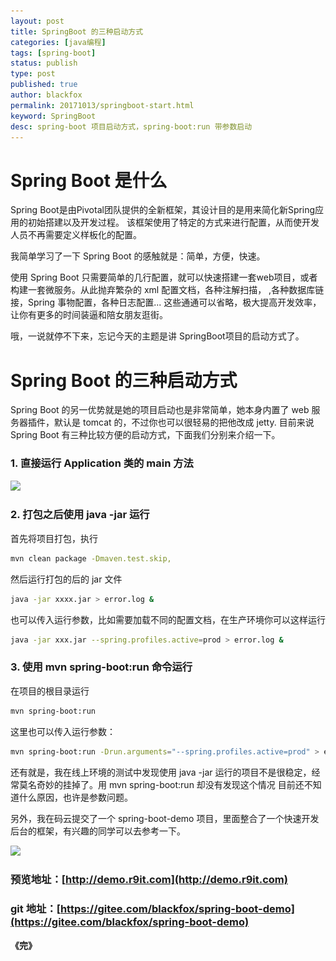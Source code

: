 ```yaml
---
layout: post
title: SpringBoot 的三种启动方式
categories: [java编程]
tags: [spring-boot]
status: publish
type: post
published: true
author: blackfox
permalink: 20171013/springboot-start.html 
keyword: SpringBoot
desc: spring-boot 项目启动方式，spring-boot:run 带参数启动
---
```


Spring Boot 是什么
=======
Spring Boot是由Pivotal团队提供的全新框架，其设计目的是用来简化新Spring应用的初始搭建以及开发过程。
该框架使用了特定的方式来进行配置，从而使开发人员不再需要定义样板化的配置。

我简单学习了一下 Spring Boot 的感触就是：简单，方便，快速。

使用 Spring Boot 只需要简单的几行配置，就可以快速搭建一套web项目，或者构建一套微服务。从此抛弃繁杂的 xml 配置文档，各种注解扫描，
,各种数据库链接，Spring 事物配置，各种日志配置... 这些通通可以省略，极大提高开发效率，让你有更多的时间装逼和陪女朋友逛街。

哦，一说就停不下来，忘记今天的主题是讲 SpringBoot项目的启动方式了。

Spring Boot 的三种启动方式
=======
Spring Boot 的另一优势就是她的项目启动也是非常简单，她本身内置了 web 服务器插件，默认是 tomcat 的，不过你也可以很轻易的把他改成 jetty.
目前来说Spring Boot 有三种比较方便的启动方式，下面我们分别来介绍一下。

### 1. 直接运行 Application 类的 main 方法
<img class="img-view" data-src="/images/2017/10/spring-boot-start-1.png" src="/images/1px.png" />

### 2. 打包之后使用 java -jar 运行
首先将项目打包，执行

```bash
mvn clean package -Dmaven.test.skip,
```
然后运行打包的后的 jar 文件

```bash
java -jar xxxx.jar > error.log &
```
也可以传入运行参数，比如需要加载不同的配置文档，在生产环境你可以这样运行

```bash
java -jar xxx.jar --spring.profiles.active=prod > error.log &
```

### 3. 使用 mvn spring-boot:run 命令运行
在项目的根目录运行

```bash 
mvn spring-boot:run 
```
这里也可以传入运行参数：

```bash
mvn spring-boot:run -Drun.arguments="--spring.profiles.active=prod" > error.log &
```

还有就是，我在线上环境的测试中发现使用 java -jar 运行的项目不是很稳定，经常莫名奇妙的挂掉了。用 mvn spring-boot:run 却没有发现这个情况
目前还不知道什么原因，也许是参数问题。

另外，我在码云提交了一个 spring-boot-demo 项目，里面整合了一个快速开发后台的框架，有兴趣的同学可以去参考一下。

<img class="img-view" data-src="/images/2017/10/spring-boot-start-2.png" src="/images/1px.png" />

### 预览地址：[http://demo.r9it.com](http://demo.r9it.com)

### git 地址：[https://gitee.com/blackfox/spring-boot-demo](https://gitee.com/blackfox/spring-boot-demo)


<strong>《完》</strong>





